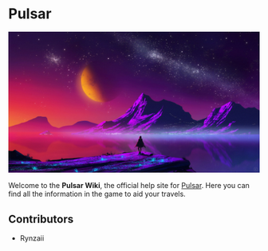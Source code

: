 # Pulsar
<img src="media/game-art.png" alt="Planet Scene"></img>

Welcome to the **Pulsar Wiki**, the official help site for [Pulsar](https://kenzieryann7.github.io/pulsar-steam/). Here you can find all the information in the game to aid your travels.

<!-- ## Links

* [Discord](https://discord.gg/trm2zNB)
* [Test Server](https://test.iqrpg.com) -->

## Contributors

- Rynzaii
